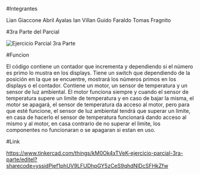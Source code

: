 #Integrantes

Lian Giaccone 
Abril Ayalas
Ian Villan
Guido Faraldo
Tomas Fragnito 

#3ra Parte del Parcial

![Ejercicio Parcial 3ra Parte](https://github.com/Lian-Giaccone/SPD-Parcial/assets/131891074/adf156bd-90a6-466f-a707-72c6bc52bdb5)

#Funcion 

El código contiene un contador que incrementa y dependiendo si el número es primo lo mustra en los displays.
Tiene un switch que dependiendo de la posición en la que se encuentre, mostrará los números primos en los displays o el contador.
Contiene un motor, un sensor de temperatura y un sensor de luz ambiental.
El motor funciona siempre y cuando el sensor de temperatura supere un limite de temperatura y en caso de bajar la misma, el motor se apagará,
el sensor de temperatura da acceso al motor, pero para que esté funcione, el sensor de luz ambiental tendrá que superar un limite, en casa de hacerlo
el sensor de temperatura funcionará dando acceso al mismo y al motor, en casa contrario de no superar el limite, los componentes no funcionaran
o se apagaran si estan en uso.

#Link

https://www.tinkercad.com/things/kM0Ok4xTVeK-ejercicio-parcial-3ra-parte/editel?sharecode=yssidPjef1phUV9LFUDhpGY5zCeS9qhdNlDcSFHkZfw
